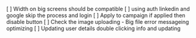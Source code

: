 [ ] Width on big screens should be compatible
[ ] using auth linkedin and google skip the process and login 
[ ] Apply to campaign if applied then disable button
[ ] Check the image uploading - Big file error messageing optimizing
[ ] Updating user details double clicking info and updating 
